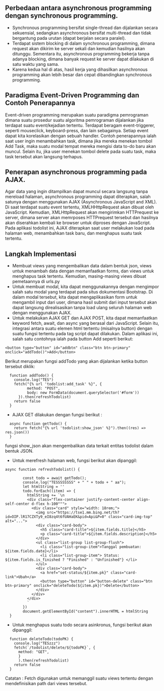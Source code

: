 ## Perbedaan antara asynchronous programming dengan synchronous programming.

- Synchronous programming bersifat single-thread dan dijalankan secara sekuensial, sedangkan asynchronous bersifat multi-thread dan tidak bergantung pada urutan (dapat berjalan secara paralel).
- Terdapat sistem blocking di dalam synchronous programming, dimana request akan dikirim ke server sekali dan kemudian hasilnya akan ditunggu. Sementara itu, asynchronous programming bekerja tanpa adanya blocking, dimana banyak request ke server dapat dilakukan di satu waktu yang sama.
- Karena kedua hal di atas, hasil kerja yang dihasilkan asynchronous programming akan lebih besar dan cepat dibandingkan synchronous programming.

## Paradigma Event-Driven Programming dan Contoh Penerapannya
Event-driven programming merupakan suatu paradigma pemrograman dimana suatu prosedur suatu algoritma pemrograman dijalankan jika terdapat suatu event/kejadian tertentu. Terdapat beragam event-triggerer, seperti mouseclick, keyboard-press, dan lain sebagainya. Setiap event dapat kita korelasikan dengan sebuah handler. Contoh penerapannya ialah saat user ingin menambahkan task, dimana jika mereka menekan tombol Add Task, maka suatu modal tempat mereka mengisi data to-do baru akan muncul. Selain itu, jika user menekan tombol delete pada suatu task, maka task tersebut akan langsung terhapus.

## Penerapan asynchronous programming pada AJAX.
Agar data yang ingin ditampilkan dapat muncul secara langsung tanpa mereload halaman, asynchronous programming dapat diterapkan, salah satunya dengan menggunakan AJAX (Asynchronous JavaScript and XML). Di saat terdapat suatu event tertentu, XMLHHttpRequest akan dibuat oleh JavaScript. Kemudian, XMLHttpRequest akan mengirimkan HTTPrequest ke server, dimana server akan memrposes HTTPrequest tersebut dan hasilnya akan diserahkan kembali ke browser untuk diproses dengan JavaScript. Pada aplikasi todolist ini, AJAX diterapkan saat user melakukan load pada halaman web, menambahkan task baru, dan menghapus suatu task tertentu. 

## Langkah Implementasi
- Membuat views yang mengembalikan data dalam bentuk json, views untuk menambah data dengan memanfaatkan forms, dan views untuk menghapus task tertentu. Kemudian, masing-masing views dibuat pemetaannya di urls.py
- Untuk membuat modal, kita dapat menggunakannya dengan mengimpor salah satu modal yang terdapat pada situs dokumentasi Bootstrap. Di dalam modal tersebut, kita dapat mengaplikasikan form untuk mengambil input dari user, dimana hasil submit dari input tersebut akan dapat langsung direalisasikan tanpa load ulang seluruh halaman web dengan menggunakan AJAX.
- Untuk melakukan AJAX GET dan AJAX POST, kita dapat memanfaatkan keyword fetch, await, dan async yang berasal dari JavaScript. Selain itu, integrasi antara suatu elemen html tertentu (misalnya button) dengan suatu fungsi tertentu pada tag script dapat dilakukan. Dalam aplikasi ini, salah satu contohnya ialah pada button Add seperti berikut:
```
<button type="button" id="addbtn" class="btn btn-primary" onclick="addTodo()">Add</button>
```
Berikut merupakan fungsi addTodo yang akan dijalankan ketika button tersebut diklik:

```
  function addTodo() {
    console.log("TES")
    fetch("{% url 'todolist:add_task' %}", {
          method: "POST",
          body: new FormData(document.querySelector('#form'))
      }).then(refreshTodolist)
    return false
  }
```
- AJAX GET dilakukan dengan fungsi berikut :
```
  async function getTodo() {
    return fetch("{% url 'todolist:show_json' %}").then((res) => res.json())
  }
```
  fungsi show_json akan mengembalikan data terkait entitas todolist dalam bentuk JSON.

- Untuk merefresh halaman web, fungsi berikut akan dipanggil:
```
async function refreshTodolist() {
      
        const todo = await getTodo();
        console.log("TESSSSSSSS" + " " + todo + " aa");
        let htmlString = ''
        todo.forEach((item) => {
          htmlString += `\n
          <div class="flex-container justify-content-center align-self-center d-flex h-100""">
            <div class="card" style="width: 18rem;">
              <img src="https://tse1.mm.bing.net/th?id=OIP.lR17CZXTy9_eI8zq4t6fUAHaEK&pid=Api&P=0" class="card-img-top" alt="...">
              <div class="card-body">
                <h5 class="card-title">${item.fields.title}</h5>
                <p class="card-title">${item.fields.description}</h5>
              </div>
              <ul class="list-group list-group-flush">
                <li class="list-group-item">Tanggal pembuatan: ${item.fields.date}</li>
                <li class="list-group-item"> Status: ${item.fields.is_finished ? "Finished" : "Unfinished"} </li>
              </ul>
              <div class="card-body">
                <a href="set-status/${item.pk}" class="card-link">Ubah</a>
                <button type="button" id="button-delete" class="btn btn-primary" onclick="deleteTodo(${item.pk})">Delete</button>
              </div>
            </div>
          </div>
          ` 
        })
        document.getElementById("content").innerHTML = htmlString
  }
```

- Untuk menghapus suatu todo secara asinkronus, fungsi berikut akan dipanggil:

```
  function deleteTodo(todoPK) {
    console.log("TESzzz")
    fetch(`/todolist/delete/${todoPK}`, {
      method: "GET",
      }
      ).then(refreshTodolist)
    return false
  }
```
Catatan : Fetch digunakan untuk memanggil suatu views tertentu dengan mendefinisikan path dari views tersebut.